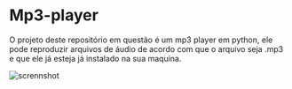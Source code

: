 # Mp3-player
O projeto deste repositório em questão é um mp3 player em python, ele pode reproduzir arquivos de áudio de acordo com que o arquivo seja .mp3 e que ele já esteja já instalado na sua maquina.

![scrennshot](https://github.com/Matheus-dev58/Mp3-player/blob/main/imgGit/Music.png)
